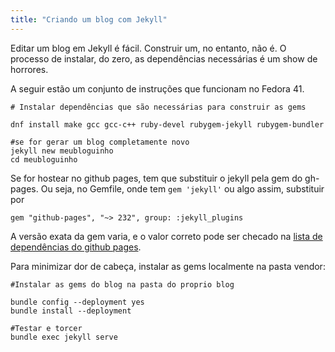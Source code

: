 ```yaml
---
title: "Criando um blog com Jekyll"
---
```


Editar um blog em Jekyll é fácil. Construir um, no entanto, não é. O processo de instalar, do zero, as dependências necessárias
é um show de horrores. 

A seguir estão um conjunto de instruções que funcionam no Fedora 41. 

```
# Instalar dependências que são necessárias para construir as gems

dnf install make gcc gcc-c++ ruby-devel rubygem-jekyll rubygem-bundler

#se for gerar um blog completamente novo
jekyll new meubloguinho
cd meubloguinho
```

Se for hostear no github pages, tem que substituir o jekyll pela gem do gh-pages.
Ou seja, no Gemfile, onde tem `gem 'jekyll'` ou algo assim, substituir por 

```
gem "github-pages", "~> 232", group: :jekyll_plugins
```

A versão exata da gem varia, e o valor correto pode ser checado na [lista de dependências do github pages](https://pages.github.com/versions).

Para minimizar dor de cabeça, instalar as gems localmente na pasta vendor:

```
#Instalar as gems do blog na pasta do proprio blog

bundle config --deployment yes
bundle install --deployment

#Testar e torcer
bundle exec jekyll serve
``` 
